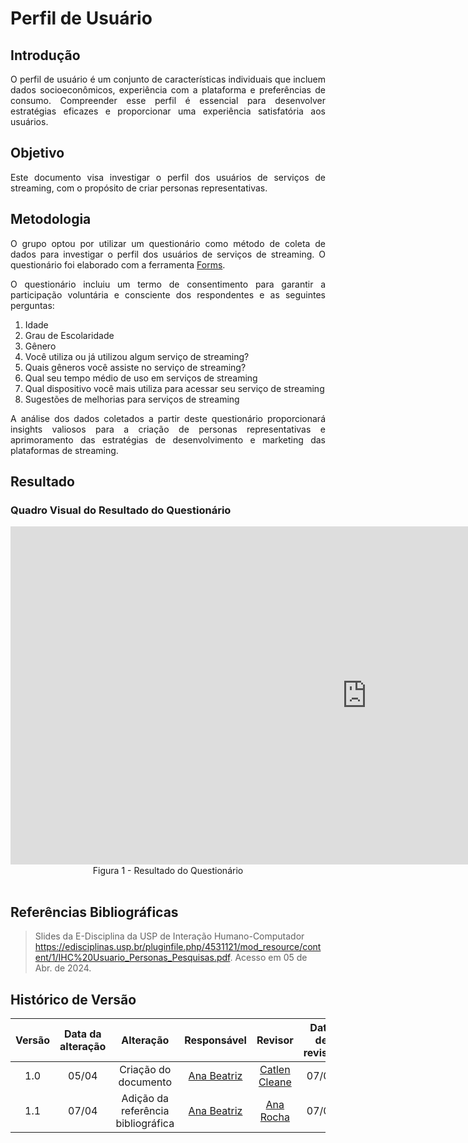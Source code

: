 # Perfil de Usuário

## Introdução

<div align="justify">
O perfil de usuário é um conjunto de características individuais que incluem dados socioeconômicos, experiência com a plataforma e preferências de consumo. Compreender esse perfil é essencial para desenvolver estratégias eficazes e proporcionar uma experiência satisfatória aos usuários.
</div>

## Objetivo

<div align="justify">
Este documento visa investigar o perfil dos usuários de serviços de streaming, com o propósito de criar personas representativas.
</div>

## Metodologia

<div align="justify">
O grupo optou por utilizar um questionário como método de coleta de dados para investigar o perfil dos usuários de serviços de streaming. O questionário foi elaborado com a ferramenta <a href="https://forms.office.com/">Forms</a>.

O questionário incluiu um termo de consentimento para garantir a participação voluntária e consciente dos respondentes e as seguintes perguntas:

1. Idade
2. Grau de Escolaridade
3. Gênero
4. Você utiliza ou já utilizou algum serviço de streaming?
5. Quais gêneros você assiste no serviço de streaming?
6. Qual seu tempo médio de uso em serviços de streaming
7. Qual dispositivo você mais utiliza para acessar seu serviço de streaming
8. Sugestões de melhorias para serviços de streaming

 A análise dos dados coletados a partir deste questionário proporcionará insights valiosos para a criação de personas representativas e aprimoramento das estratégias de desenvolvimento e marketing das plataformas de streaming.
</div>

## Resultado

### Quadro Visual do Resultado do Questionário

<iframe title="ARQ-Perfil" width="1140" height="541.25" src="https://app.powerbi.com/view?r=eyJrIjoiYmExYWJjYWEtMzkzYi00YWFlLThjOTAtOTA2ZGYwY2UzMGFhIiwidCI6ImViMDkwNDIwLTQ0NGMtNDNmNy05MWYyLTRiOGRhNmJmZThlMSJ9" frameborder="0" allowFullScreen="true"></iframe>
<div align="center">Figura 1 - Resultado do Questionário</div>
</div>
<br>

## Referências Bibliográficas

> Slides da E-Disciplina da USP de Interação Humano-Computador https://edisciplinas.usp.br/pluginfile.php/4531121/mod_resource/content/1/IHC%20Usuario_Personas_Pesquisas.pdf. Acesso em 05 de Abr. de 2024.


## Histórico de Versão

| Versão | Data da alteração |             Alteração             |                   Responsável                   |                     Revisor                     | Data de revisão |
| :----: | :---------------: | :-------------------------------: | :---------------------------------------------: | :---------------------------------------------: | :-------------: |
|  1.0   |       05/04       |         Criação do documento        | [Ana Beatriz](https://github.com/anabfs) |[Catlen Cleane](https://github.com/catlenc)|07/04|
|  1.1   |       07/04       |         Adição da referência bibliográfica       | [Ana Beatriz](https://github.com/anabfs) | [Ana Rocha](https://github.com/anaaroch) | 07/04 |

